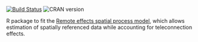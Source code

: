 [![Build Status](https://travis-ci.org/jmhewitt/telefit.svg?branch=master)](https://travis-ci.org/jmhewitt/telefit)
![CRAN version](http://www.r-pkg.org/badges/version-last-release/telefit)

R package to fit the [Remote effects spatial process model](https://arxiv.org/abs/1612.06303),
which allows estimation of spatially referenced data while accounting
for teleconnection effects.
